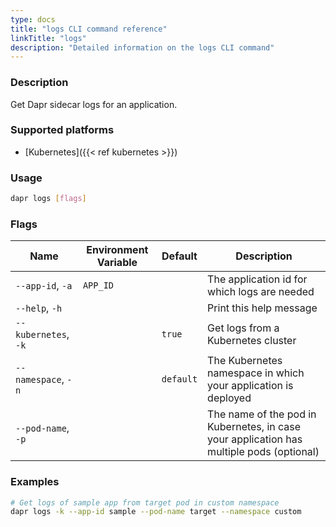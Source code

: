 ```yaml
---
type: docs
title: "logs CLI command reference"
linkTitle: "logs"
description: "Detailed information on the logs CLI command"
---
```


### Description

Get Dapr sidecar logs for an application.

### Supported platforms

- [Kubernetes]({{< ref kubernetes >}})

### Usage

```bash
dapr logs [flags]
```

### Flags

 | Name                 | Environment Variable | Default   | Description                                                                              |
 | -------------------- | -------------------- | --------- | ---------------------------------------------------------------------------------------- |
 | `--app-id`, `-a`     | `APP_ID`             |           | The application id for which logs are needed                                             |
 | `--help`, `-h`       |                      |           | Print this help message                                                                  |
 | `--kubernetes`, `-k` |                      | `true`    | Get logs from a Kubernetes cluster                                                       |
 | `--namespace`, `-n`  |                      | `default` | The Kubernetes namespace in which your application is deployed                           |
 | `--pod-name`, `-p`   |                      |           | The name of the pod in Kubernetes, in case your application has multiple pods (optional) |

### Examples

```bash
# Get logs of sample app from target pod in custom namespace
dapr logs -k --app-id sample --pod-name target --namespace custom
```
